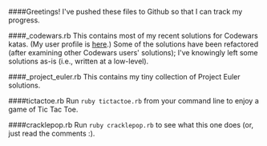 ####Greetings!
I've pushed these files to Github so that I can track my progress.

####_codewars.rb
This contains most of my recent solutions for Codewars katas.
(My user profile is [here](http://www.codewars.com/users/eirinikos).)
Some of the solutions have been refactored (after examining other Codewars users' solutions); I've knowingly left some solutions as-is (i.e., written at a low-level).

####_project_euler.rb
This contains my tiny collection of Project Euler solutions.

####tictactoe.rb
Run `ruby tictactoe.rb` from your command line to enjoy a game of Tic Tac Toe.

####cracklepop.rb
Run `ruby cracklepop.rb` to see what this one does (or, just read the comments :).
